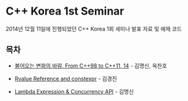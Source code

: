 # C++ Korea 1st Seminar

2014년 12월 11일에 진행되었던 C++ Korea 1회 세미나 발표 자료 및 예제 코드

## 목차

- [불어오는 변화의 바람, From C++98 to C++11, 14](https://github.com/CppKorea/CppKoreaSeminar1st/blob/master/01%20-%20%EB%B6%88%EC%96%B4%EC%98%A4%EB%8A%94%20%EB%B3%80%ED%99%94%EC%9D%98%20%EB%B0%94%EB%9E%8C%2C%20From%20C%2B%2B98%20to%20C%2B%2B11%2C%2014/%EB%B6%88%EC%96%B4%EC%98%A4%EB%8A%94%20%EB%B3%80%ED%99%94%EC%9D%98%20%EB%B0%94%EB%9E%8C%2C%20From%20C%2B%2B98%20to%20C%2B%2B11%2C%2014%20-%20%EA%B9%80%EB%AA%85%EC%8B%A0%2C%20%EC%98%A5%EC%B0%AC%ED%98%B8%20-%20C%2B%2B%20Korea%20Seminar%201st.pdf) - 김명신, 옥찬호

- [Rvalue Reference and constexpr](https://github.com/CppKorea/CppKoreaSeminar1st/blob/master/02%20-%20Rvalue%20Reference%20and%20constexpr/Rvalue%20Reference%20and%20constexpr%20-%EA%B9%80%EA%B2%BD%EC%A7%84%20-%20C%2B%2B%20Korea%20Seminar%201st.pdf) - 김경진

- [Lambda Expression & Concurrency API](https://github.com/CppKorea/CppKoreaSeminar1st/blob/master/03%20-%20Lambda%20Expression%20%26%20Concurrency%20API/Lambda%20Expression%20%26%20Concurrency%20API%20-%20%EA%B9%80%EB%AA%85%EC%8B%A0%20-%20C%2B%2B%20Korea%20Seminar%201st.pdf) - 김명신